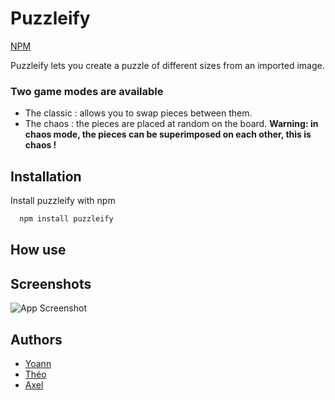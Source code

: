# Puzzleify
[NPM](https://www.npmjs.com/package/puzzleify)

Puzzleify lets you create a puzzle of different sizes from an imported image.

### Two game modes are available
- The classic : allows you to swap pieces between them.
- The chaos : the pieces are placed at random on the board.
  **Warning: in chaos mode, the pieces can be superimposed on each other, this is chaos !**



## Installation

Install puzzleify with npm

```bash
  npm install puzzleify
```

## How use
## Screenshots

![App Screenshot](https://via.placeholder.com/468x300?text=App+Screenshot+Here)


## Authors

- [Yoann](https://github.com/Yoann-CH)
- [Théo](https://github.com/slorochi)
- [Axel](https://www.github.com/imxale)

